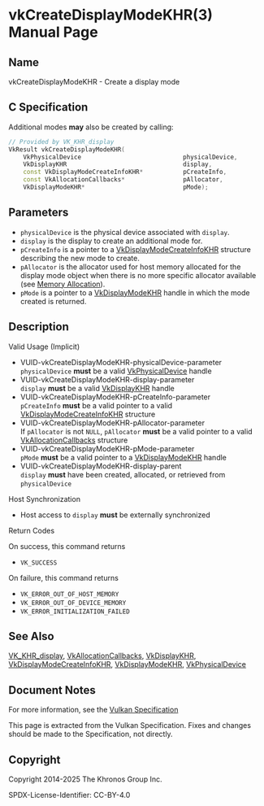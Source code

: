 # vkCreateDisplayModeKHR(3) Manual Page

## Name

vkCreateDisplayModeKHR - Create a display mode



## [](#_c_specification)C Specification

Additional modes **may** also be created by calling:

```c++
// Provided by VK_KHR_display
VkResult vkCreateDisplayModeKHR(
    VkPhysicalDevice                            physicalDevice,
    VkDisplayKHR                                display,
    const VkDisplayModeCreateInfoKHR*           pCreateInfo,
    const VkAllocationCallbacks*                pAllocator,
    VkDisplayModeKHR*                           pMode);
```

## [](#_parameters)Parameters

- `physicalDevice` is the physical device associated with `display`.
- `display` is the display to create an additional mode for.
- `pCreateInfo` is a pointer to a [VkDisplayModeCreateInfoKHR](https://registry.khronos.org/vulkan/specs/latest/man/html/VkDisplayModeCreateInfoKHR.html) structure describing the new mode to create.
- `pAllocator` is the allocator used for host memory allocated for the display mode object when there is no more specific allocator available (see [Memory Allocation](https://registry.khronos.org/vulkan/specs/latest/html/vkspec.html#memory-allocation)).
- `pMode` is a pointer to a [VkDisplayModeKHR](https://registry.khronos.org/vulkan/specs/latest/man/html/VkDisplayModeKHR.html) handle in which the mode created is returned.

## [](#_description)Description

Valid Usage (Implicit)

- [](#VUID-vkCreateDisplayModeKHR-physicalDevice-parameter)VUID-vkCreateDisplayModeKHR-physicalDevice-parameter  
  `physicalDevice` **must** be a valid [VkPhysicalDevice](https://registry.khronos.org/vulkan/specs/latest/man/html/VkPhysicalDevice.html) handle
- [](#VUID-vkCreateDisplayModeKHR-display-parameter)VUID-vkCreateDisplayModeKHR-display-parameter  
  `display` **must** be a valid [VkDisplayKHR](https://registry.khronos.org/vulkan/specs/latest/man/html/VkDisplayKHR.html) handle
- [](#VUID-vkCreateDisplayModeKHR-pCreateInfo-parameter)VUID-vkCreateDisplayModeKHR-pCreateInfo-parameter  
  `pCreateInfo` **must** be a valid pointer to a valid [VkDisplayModeCreateInfoKHR](https://registry.khronos.org/vulkan/specs/latest/man/html/VkDisplayModeCreateInfoKHR.html) structure
- [](#VUID-vkCreateDisplayModeKHR-pAllocator-parameter)VUID-vkCreateDisplayModeKHR-pAllocator-parameter  
  If `pAllocator` is not `NULL`, `pAllocator` **must** be a valid pointer to a valid [VkAllocationCallbacks](https://registry.khronos.org/vulkan/specs/latest/man/html/VkAllocationCallbacks.html) structure
- [](#VUID-vkCreateDisplayModeKHR-pMode-parameter)VUID-vkCreateDisplayModeKHR-pMode-parameter  
  `pMode` **must** be a valid pointer to a [VkDisplayModeKHR](https://registry.khronos.org/vulkan/specs/latest/man/html/VkDisplayModeKHR.html) handle
- [](#VUID-vkCreateDisplayModeKHR-display-parent)VUID-vkCreateDisplayModeKHR-display-parent  
  `display` **must** have been created, allocated, or retrieved from `physicalDevice`

Host Synchronization

- Host access to `display` **must** be externally synchronized

Return Codes

On success, this command returns

- `VK_SUCCESS`

On failure, this command returns

- `VK_ERROR_OUT_OF_HOST_MEMORY`
- `VK_ERROR_OUT_OF_DEVICE_MEMORY`
- `VK_ERROR_INITIALIZATION_FAILED`

## [](#_see_also)See Also

[VK\_KHR\_display](https://registry.khronos.org/vulkan/specs/latest/man/html/VK_KHR_display.html), [VkAllocationCallbacks](https://registry.khronos.org/vulkan/specs/latest/man/html/VkAllocationCallbacks.html), [VkDisplayKHR](https://registry.khronos.org/vulkan/specs/latest/man/html/VkDisplayKHR.html), [VkDisplayModeCreateInfoKHR](https://registry.khronos.org/vulkan/specs/latest/man/html/VkDisplayModeCreateInfoKHR.html), [VkDisplayModeKHR](https://registry.khronos.org/vulkan/specs/latest/man/html/VkDisplayModeKHR.html), [VkPhysicalDevice](https://registry.khronos.org/vulkan/specs/latest/man/html/VkPhysicalDevice.html)

## [](#_document_notes)Document Notes

For more information, see the [Vulkan Specification](https://registry.khronos.org/vulkan/specs/latest/html/vkspec.html#vkCreateDisplayModeKHR)

This page is extracted from the Vulkan Specification. Fixes and changes should be made to the Specification, not directly.

## [](#_copyright)Copyright

Copyright 2014-2025 The Khronos Group Inc.

SPDX-License-Identifier: CC-BY-4.0